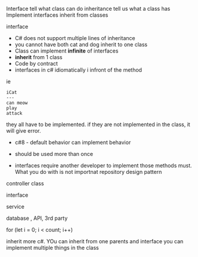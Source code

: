 Interface
tell what class can do
inheritance tell us what a class has
Implement interfaces
inherit from classes

interface

- C# does not support multiple lines of inheritance
- you cannot have both cat and dog inherit to one class
- Class can implement **infinite** of interfaces
- **inherit** from 1 class
- Code by contract
- interfaces in c# idiomatically i infront of the method


ie 
```
iCat
---
can meow
play 
attack
```
they all have to be implemented.
if they are not implemented in the class, it will give error.
- c#8 - default behavior can implement behavior
- should be used more than once

- interfaces require another developer to implement those methods must. What you do with is not importnat repository design pattern


controller class

interface 

service

database , API, 3rd party


for (let i = 0; i < count; i++)

inherit more c#. YOu can inherit from one parents and interface you can implement multiple things in the class